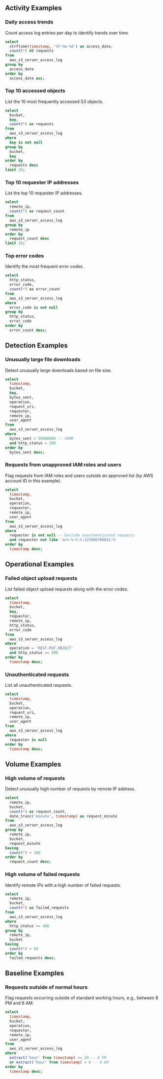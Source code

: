 ## Activity Examples

### Daily access trends

Count access log entries per day to identify trends over time.

```sql
select
  strftime(timestamp, '%Y-%m-%d') as access_date,
  count(*) AS requests
from
  aws_s3_server_access_log
group by
  access_date
order by
  access_date asc;
```

### Top 10 accessed objects

List the 10 most frequently accessed S3 objects.

```sql
select
  bucket,
  key,
  count(*) as requests
from
  aws_s3_server_access_log
where
  key is not null
group by
  bucket,
  key
order by
  requests desc
limit 20;
```

### Top 10 requester IP addresses

List the top 10 requester IP addresses.

```sql
select
  remote_ip,
  count(*) as request_count
from
  aws_s3_server_access_log
group by
  remote_ip
order by
  request_count desc
limit 10;
```

### Top error codes

Identify the most frequent error codes.

```sql
select
  http_status,
  error_code,
  count(*) as error_count
from
  aws_s3_server_access_log
where
  error_code is not null
group by
  http_status,
  error_code
order by
  error_count desc;
```

## Detection Examples

### Unusually large file downloads

Detect unusually large downloads based on file size.

```sql
select
  timestamp,
  bucket,
  key,
  bytes_sent,
  operation,
  request_uri,
  requester,
  remote_ip,
  user_agent
from
  aws_s3_server_access_log
where
  bytes_sent > 50000000 -- 50MB
  and http_status = 200
order by
  bytes_sent desc;
```

### Requests from unapproved IAM roles and users

Flag requests from IAM roles and users outside an approved list (by AWS account ID in this example).

```sql
select
  timestamp,
  bucket,
  operation,
  requester,
  remote_ip,
  user_agent
from
  aws_s3_server_access_log
where
  requester is not null -- Exclude unauthenticated requests
  and requester not like 'arn:%:%:%:123456789012:%'
order by
  timestamp desc;
```

## Operational Examples

### Failed object upload requests

List failed object upload requests along with the error codes.

```sql
select
  timestamp,
  bucket,
  key,
  requester,
  remote_ip,
  http_status,
  error_code
from
  aws_s3_server_access_log
where
  operation = 'REST.PUT.OBJECT'
  and http_status >= 400
order by
  timestamp desc;
```

### Unauthenticated requests

List all unauthenticated requests.

```sql
select
  timestamp,
  bucket,
  operation,
  request_uri,
  remote_ip,
  user_agent
from
  aws_s3_server_access_log
where
  requester is null
order by
  timestamp desc;
```

## Volume Examples

### High volume of requests

Detect unusually high number of requests by remote IP address.

```sql
select
  remote_ip,
  bucket,
  count(*) as request_count,
  date_trunc('minute', timestamp) as request_minute
from
  aws_s3_server_access_log
group by
  remote_ip,
  bucket,
  request_minute
having
  count(*) > 100
order by
  request_count desc;
```

### High volume of failed requests

Identify remote IPs with a high number of failed requests.

```sql
select
  remote_ip,
  bucket,
  count(*) as failed_requests
from
  aws_s3_server_access_log
where
  http_status >= 400
group by
  remote_ip,
  bucket
having
  count(*) > 50
order by
  failed_requests desc;
```

## Baseline Examples

### Requests outside of normal hours

Flag requests occurring outside of standard working hours, e.g., between 8 PM and 6 AM.

```sql
select
  timestamp,
  bucket,
  operation,
  requester,
  remote_ip,
  user_agent
from
  aws_s3_server_access_log
where
  extract('hour' from timestamp) >= 20 -- 8 PM
  or extract('hour' from timestamp) < 6 -- 6 AM
order by
  timestamp desc;
```
